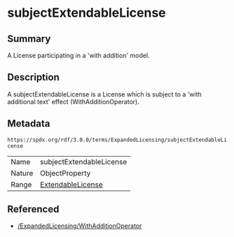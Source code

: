 <!-- Automatically generated by spec-parser v2.3.0 on 2024-07-09T12:43:38.633388+00:00 -->
<!-- SPDX-License-Identifier: Community-Spec-1.0 -->

# subjectExtendableLicense

## Summary

A License participating in a 'with addition' model.


## Description

A subjectExtendableLicense is a License which is subject to a 'with additional
text' effect (WithAdditionOperator).


## Metadata

`https://spdx.org/rdf/3.0.0/terms/ExpandedLicensing/subjectExtendableLicense`


| | |
|---|---|
| Name | subjectExtendableLicense |
| Nature | ObjectProperty |
| Range | [ExtendableLicense](../Classes/ExtendableLicense.md) |




## Referenced

- [/ExpandedLicensing/WithAdditionOperator](../../ExpandedLicensing/Classes/WithAdditionOperator.md)

